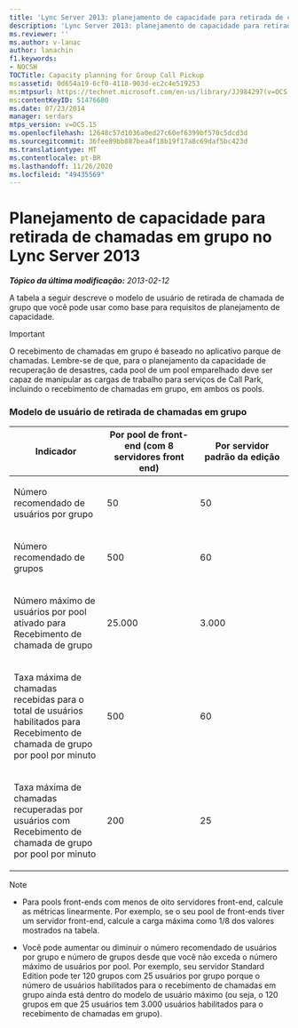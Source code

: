 ```yaml
---
title: 'Lync Server 2013: planejamento de capacidade para retirada de chamadas em grupo'
description: 'Lync Server 2013: planejamento de capacidade para retirada de chamadas em grupo.'
ms.reviewer: ''
ms.author: v-lanac
author: lanachin
f1.keywords:
- NOCSH
TOCTitle: Capacity planning for Group Call Pickup
ms:assetid: 0d654a19-6cf0-4118-903d-ec2c4e519253
ms:mtpsurl: https://technet.microsoft.com/en-us/library/JJ984297(v=OCS.15)
ms:contentKeyID: 51476680
ms.date: 07/23/2014
manager: serdars
mtps_version: v=OCS.15
ms.openlocfilehash: 12648c57d1036a0ed27c60ef6399bf570c5dcd3d
ms.sourcegitcommit: 36fee89bb887bea4f18b19f17a8c69daf5bc423d
ms.translationtype: MT
ms.contentlocale: pt-BR
ms.lasthandoff: 11/26/2020
ms.locfileid: "49435569"
---
```

# <a name="capacity-planning-for-group-call-pickup-in-lync-server-2013"></a>Planejamento de capacidade para retirada de chamadas em grupo no Lync Server 2013

<div data-xmlns="http://www.w3.org/1999/xhtml">

<div class="topic" data-xmlns="http://www.w3.org/1999/xhtml" data-msxsl="urn:schemas-microsoft-com:xslt" data-cs="https://msdn.microsoft.com/">

<div data-asp="https://msdn2.microsoft.com/asp">



</div>

<div id="mainSection">

<div id="mainBody">

<span> </span>

_**Tópico da última modificação:** 2013-02-12_

<div id="sectionSection0" class="section">

A tabela a seguir descreve o modelo de usuário de retirada de chamada de grupo que você pode usar como base para requisitos de planejamento de capacidade.

<div>


> [!IMPORTANT]  
> O recebimento de chamadas em grupo é baseado no aplicativo parque de chamadas. Lembre-se de que, para o planejamento da capacidade de recuperação de desastres, cada pool de um pool emparelhado deve ser capaz de manipular as cargas de trabalho para serviços de Call Park, incluindo o recebimento de chamadas em grupo, em ambos os pools.



</div>

### <a name="group-call-pickup-user-model"></a>Modelo de usuário de retirada de chamadas em grupo

<table>
<colgroup>
<col style="width: 33%" />
<col style="width: 33%" />
<col style="width: 33%" />
</colgroup>
<thead>
<tr class="header">
<th>Indicador</th>
<th>Por pool de front-end (com 8 servidores front end)</th>
<th>Por servidor padrão da edição</th>
</tr>
</thead>
<tbody>
<tr class="odd">
<td><p>Número recomendado de usuários por grupo</p></td>
<td><p>50</p></td>
<td><p>50</p></td>
</tr>
<tr class="even">
<td><p>Número recomendado de grupos</p></td>
<td><p>500</p></td>
<td><p>60</p></td>
</tr>
<tr class="odd">
<td><p>Número máximo de usuários por pool ativado para Recebimento de chamada de grupo</p></td>
<td><p>25.000</p></td>
<td><p>3.000</p></td>
</tr>
<tr class="even">
<td><p>Taxa máxima de chamadas recebidas para o total de usuários habilitados para Recebimento de chamada de grupo por pool por minuto</p></td>
<td><p>500</p></td>
<td><p>60</p></td>
</tr>
<tr class="odd">
<td><p>Taxa máxima de chamadas recuperadas por usuários com Recebimento de chamada de grupo por pool por minuto</p></td>
<td><p>200</p></td>
<td><p>25</p></td>
</tr>
</tbody>
</table>


<div>


> [!NOTE]  
> <UL>
> <LI>
> <P>Para pools front-ends com menos de oito servidores front-end, calcule as métricas linearmente. Por exemplo, se o seu pool de front-ends tiver um servidor front-end, calcule a carga máxima como 1/8 dos valores mostrados na tabela.</P>
> <LI>
> <P>Você pode aumentar ou diminuir o número recomendado de usuários por grupo e número de grupos desde que você não exceda o número máximo de usuários por pool. Por exemplo, seu servidor Standard Edition pode ter 120 grupos com 25 usuários por grupo porque o número de usuários habilitados para o recebimento de chamadas em grupo ainda está dentro do modelo de usuário máximo (ou seja, o 120 grupos em que 25 usuários tem 3.000 usuários habilitados para o recebimento de chamadas em grupo).</P></LI></UL>



</div>

</div>

</div>

<span> </span>

</div>

</div>

</div>


